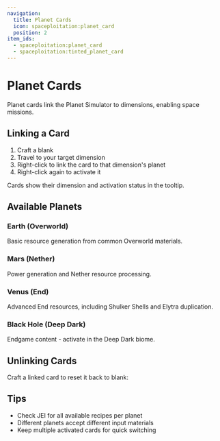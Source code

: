 ```yaml
---
navigation:
  title: Planet Cards
  icon: spaceploitation:planet_card
  position: 2
item_ids:
  - spaceploitation:planet_card
  - spaceploitation:tinted_planet_card
---
```


# Planet Cards

Planet cards link the Planet Simulator to dimensions, enabling space missions.

## Linking a Card

1. Craft a blank <ItemLink id="spaceploitation:planet_card" />
2. Travel to your target dimension
3. Right-click to link the card to that dimension's planet
4. Right-click again to activate it

Cards show their dimension and activation status in the tooltip.

## Available Planets

### Earth (Overworld)

<ItemImage id="spaceploitation:planet_card" components="spaceploitation:planet={planet_type:{texture:'minecraft:item/planet_card/planets/overworld',dimension:'minecraft:overworld'},activated:true}" />

Basic resource generation from common Overworld materials.

### Mars (Nether)

<ItemImage id="spaceploitation:planet_card" components="spaceploitation:planet={planet_type:{texture:'minecraft:item/planet_card/planets/the_nether',dimension:'minecraft:the_nether'},activated:true}" />

Power generation and Nether resource processing.

### Venus (End)

Advanced End resources, including Shulker Shells and Elytra duplication.

### Black Hole (Deep Dark)

Endgame content - activate in the Deep Dark biome.

## Unlinking Cards

Craft a linked card to reset it back to blank:

<Recipe id="spaceploitation:unlink_planet_card" />

## Tips

- Check JEI for all available recipes per planet
- Different planets accept different input materials
- Keep multiple activated cards for quick switching
